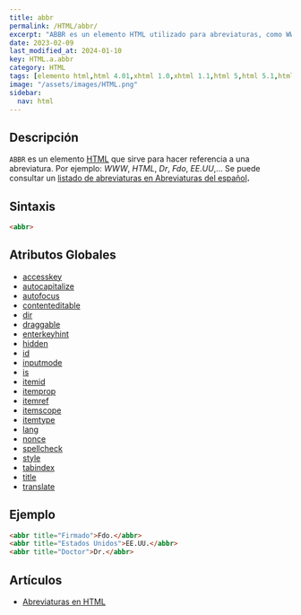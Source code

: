 ```yaml
---
title: abbr
permalink: /HTML/abbr/
excerpt: "ABBR es un elemento HTML utilizado para abreviaturas, como WWW, HTML, Dr, Fdo, EE.UU. Para más información, consulta Abreviaturas del español."
date: 2023-02-09
last_modified_at: 2024-01-10
key: HTML.a.abbr
category: HTML
tags: [elemento html,html 4.01,xhtml 1.0,xhtml 1.1,html 5,html 5.1,html 5.2]
image: "/assets/images/HTML.png"
sidebar:
  nav: html
---
```


## Descripción


`ABBR` es un elemento [HTML](https://www.manualweb.net/html/) que sirve para hacer referencia a una abreviatura. Por ejemplo: _WWW_, _HTML_, _Dr_, _Fdo_, _EE.UU_,… Se puede consultar un [listado de abreviaturas en Abreviaturas del español](http://dropby.com/Genealogia/abreviaturas.html)**.**


## Sintaxis


```html
<abbr>
```


## Atributos Globales

- [accesskey](/HTML/accesskey/)
- [autocapitalize](/HTML/autocapitalize/)
- [autofocus](/HTML/autofocus/)
- [contenteditable](/HTML/contenteditable/)
- [dir](/HTML/dir/)
- [draggable](/HTML/draggable/)
- [enterkeyhint](/HTML/enterkeyhint/)
- [hidden](/HTML/hidden/)
- [id](https://www.w3api.com/HTML/id/)
- [inputmode](/HTML/inputmode/)
- [is](/HTML/is/)
- [itemid](/HTML/itemid/)
- [itemprop](/HTML/itemprop/)
- [itemref](/HTML/itemref/)
- [itemscope](/HTML/itemscope/)
- [itemtype](/HTML/itemtype/)
- [lang](/HTML/lang/)
- [nonce](/HTML/nonce/)
- [spellcheck](/HTML/spellcheck/)
- [style](/HTML/style/)
- [tabindex](/HTML/tabindex/)
- [title](/HTML/title/)
- [translate](/HTML/translate/)

## Ejemplo


```html
<abbr title="Firmado">Fdo.</abbr>
<abbr title="Estados Unidos">EE.UU.</abbr>
<abbr title="Doctor">Dr.</abbr>
```


## Artículos

- [Abreviaturas en HTML](http://lineadecodigo.com/html/abreviaturas-en-html/)

